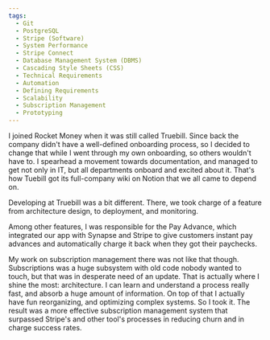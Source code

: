 ```yaml
---
tags:
  - Git
  - PostgreSQL
  - Stripe (Software)
  - System Performance
  - Stripe Connect
  - Database Management System (DBMS)
  - Cascading Style Sheets (CSS)
  - Technical Requirements
  - Automation
  - Defining Requirements
  - Scalability
  - Subscription Management
  - Prototyping
---
```


I joined Rocket Money when it was still called Truebill. Since back the company didn't have a well-defined onboarding process, so I decided to change that while I went through my own onboarding, so others wouldn't have to. I spearhead a movement towards documentation, and managed to get not only in IT, but all departments onboard and excited about it. That's how Tuebill got its full-company wiki on Notion that we all came to depend on.

Developing at Truebill was a bit different. There, we took charge of a feature from architecture design, to deployment, and monitoring.

Among other features, I was responsible for the Pay Advance, which integrated our app with Synapse and Stripe to give customers instant pay advances and automatically charge it back when they got their paychecks.

My work on subscription management there was not like that though. Subscriptions was a huge subsystem with old code nobody wanted to touch, but that was in desperate need of an update. That is actually where I shine the most: architecture. I can learn and understand a process really fast, and absorb a huge amount of information. On top of that I actually have fun reorganizing, and optimizing complex systems. So I took it. The result was a more effective subscription management system that surpassed Stripe's and other tool's processes in reducing churn and in charge success rates.
